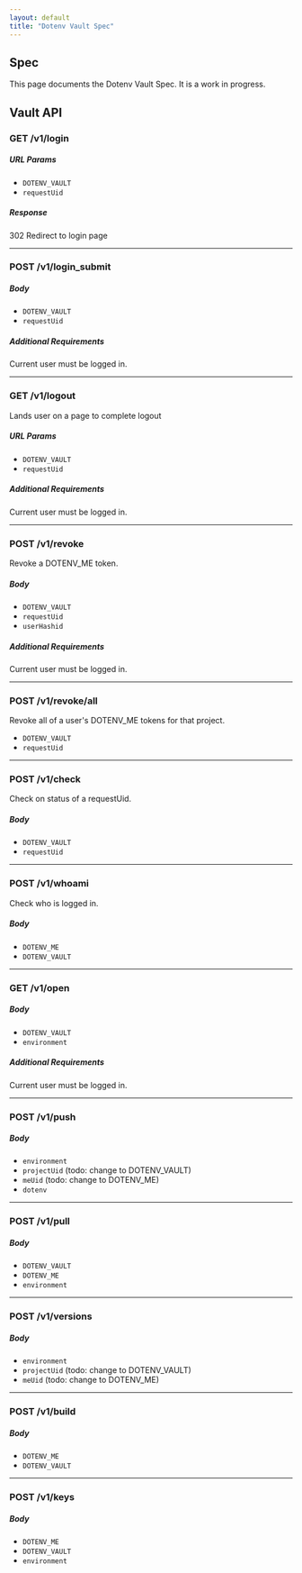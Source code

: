 ```yaml
---
layout: default
title: "Dotenv Vault Spec"
---
```


<article markdown="1">

# Spec

This page documents the Dotenv Vault Spec. It is a work in progress.

## Vault API

### GET /v1/login

##### URL Params

* `DOTENV_VAULT`
* `requestUid`

##### Response

302 Redirect to login page

---

### POST /v1/login_submit

##### Body

* `DOTENV_VAULT`
* `requestUid`

##### Additional Requirements

Current user must be logged in.

---

### GET /v1/logout 

Lands user on a page to complete logout

##### URL Params

* `DOTENV_VAULT`
* `requestUid`

##### Additional Requirements

Current user must be logged in.

---

### POST /v1/revoke

Revoke a DOTENV_ME token.

##### Body

* `DOTENV_VAULT`
* `requestUid`
* `userHashid`

##### Additional Requirements

Current user must be logged in.

---

### POST /v1/revoke/all

Revoke all of a user's DOTENV_ME tokens for that project.

* `DOTENV_VAULT`
* `requestUid`

---

### POST /v1/check

Check on status of a requestUid.

##### Body

* `DOTENV_VAULT`
* `requestUid`

---

### POST /v1/whoami

Check who is logged in.

##### Body

* `DOTENV_ME`
* `DOTENV_VAULT`

---

### GET /v1/open

##### Body

* `DOTENV_VAULT`
* `environment`

##### Additional Requirements

Current user must be logged in.

---

### POST /v1/push

##### Body

* `environment`
* `projectUid` (todo: change to DOTENV_VAULT)
* `meUid` (todo: change to DOTENV_ME)
* `dotenv`

---

### POST /v1/pull

##### Body

* `DOTENV_VAULT`
* `DOTENV_ME`
* `environment`

---

### POST /v1/versions

##### Body

* `environment`
* `projectUid` (todo: change to DOTENV_VAULT)
* `meUid` (todo: change to DOTENV_ME)

---

### POST /v1/build

##### Body

* `DOTENV_ME`
* `DOTENV_VAULT`

---

### POST /v1/keys

##### Body

* `DOTENV_ME`
* `DOTENV_VAULT`
* `environment`

</article>


